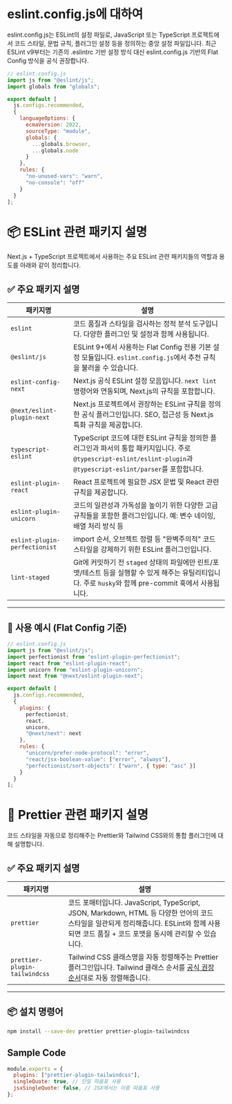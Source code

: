 # eslint.config.js에 대하여

eslint.config.js는 ESLint의 설정 파일로, JavaScript 또는 TypeScript 프로젝트에서 코드 스타일, 
문법 규칙, 플러그인 설정 등을 정의하는 중앙 설정 파일입니다. 최근 ESLint v9부터는 기존의 .eslintrc 기반 
설정 방식 대신 eslint.config.js 기반의 Flat Config 방식을 공식 권장합니다.

```javascript
// eslint.config.js
import js from "@eslint/js";
import globals from "globals";

export default [
  js.configs.recommended,
  {
    languageOptions: {
      ecmaVersion: 2022,
      sourceType: "module",
      globals: {
        ...globals.browser,
        ...globals.node
      }
    },
    rules: {
      "no-unused-vars": "warn",
      "no-console": "off"
    }
  }
];
```

# 📦 ESLint 관련 패키지 설명

Next.js + TypeScript 프로젝트에서 사용하는 주요 ESLint 관련 패키지들의 역할과 용도를 아래와 같이 정리합니다.

## ✅ 주요 패키지 설명

| 패키지명                          | 설명                                                                                                                                 |
|-------------------------------|------------------------------------------------------------------------------------------------------------------------------------|
| `eslint`                      | 코드 품질과 스타일을 검사하는 정적 분석 도구입니다. 다양한 플러그인 및 설정과 함께 사용됩니다.                                                                             |
| `@eslint/js`                  | ESLint 9+에서 사용하는 Flat Config 전용 기본 설정 모듈입니다. `eslint.config.js`에서 추천 규칙을 불러올 수 있습니다.                                               |
| `eslint-config-next`          | Next.js 공식 ESLint 설정 모음입니다. `next lint` 명령어와 연동되며, Next.js의 규칙을 포함합니다.                                                             |
| `@next/eslint-plugin-next`    | Next.js 프로젝트에서 권장하는 ESLint 규칙을 정의한 공식 플러그인입니다. SEO, 접근성 등 Next.js 특화 규칙을 제공합니다.                                                    |
| `typescript-eslint`           | TypeScript 코드에 대한 ESLint 규칙을 정의한 플러그인과 파서의 통합 패키지입니다. 주로 `@typescript-eslint/eslint-plugin`과 `@typescript-eslint/parser`를 포함합니다.   |
| `eslint-plugin-react`         | React 프로젝트에 필요한 JSX 문법 및 React 관련 규칙을 제공합니다.                                                                                       |
| `eslint-plugin-unicorn`       | 코드의 일관성과 가독성을 높이기 위한 다양한 고급 규칙들을 포함한 플러그인입니다. 예: 변수 네이밍, 배열 처리 방식 등                                                                |
| `eslint-plugin-perfectionist` | import 순서, 오브젝트 정렬 등 "완벽주의적" 코드 스타일을 강제하기 위한 ESLint 플러그인입니다.                                                                       |
| `lint-staged`                 | Git에 커밋하기 전 `staged` 상태의 파일에만 린트/포맷/테스트 등을 실행할 수 있게 해주는 유틸리티입니다. 주로 `husky`와 함께 pre-commit 훅에서 사용됩니다.                              |

---

## 🧩 사용 예시 (Flat Config 기준)

```js
// eslint.config.js
import js from "@eslint/js";
import perfectionist from "eslint-plugin-perfectionist";
import react from "eslint-plugin-react";
import unicorn from "eslint-plugin-unicorn";
import next from "@next/eslint-plugin-next";

export default [
  js.configs.recommended,
  {
    plugins: {
      perfectionist,
      react,
      unicorn,
      "@next/next": next
    },
    rules: {
      "unicorn/prefer-node-protocol": "error",
      "react/jsx-boolean-value": ["error", "always"],
      "perfectionist/sort-objects": ["warn", { type: "asc" }]
    }
  }
];
```

# 🎨 Prettier 관련 패키지 설명

코드 스타일을 자동으로 정리해주는 Prettier와 Tailwind CSS와의 통합 플러그인에 대해 설명합니다.

## ✅ 주요 패키지 설명

| 패키지명 | 설명 |
|----------|------|
| `prettier` | 코드 포매터입니다. JavaScript, TypeScript, JSON, Markdown, HTML 등 다양한 언어의 코드 스타일을 일관되게 정리해줍니다. ESLint와 함께 사용되면 코드 품질 + 코드 포맷을 동시에 관리할 수 있습니다. |
| `prettier-plugin-tailwindcss` | Tailwind CSS 클래스명을 자동 정렬해주는 Prettier 플러그인입니다. Tailwind 클래스 순서를 [공식 권장 순서](https://tailwindcss.com/docs/utility-first#composing-utilities)대로 자동 정렬해줍니다. |

---

## 📦 설치 명령어

```bash
npm install --save-dev prettier prettier-plugin-tailwindcss
```

## Sample Code

```javascript 
module.exports = {
  plugins: ["prettier-plugin-tailwindcss"],
  singleQuote: true, // 단일 따옴표 사용
  jsxSingleQuote: false, // JSX에서는 이중 따옴표 사용
};
```